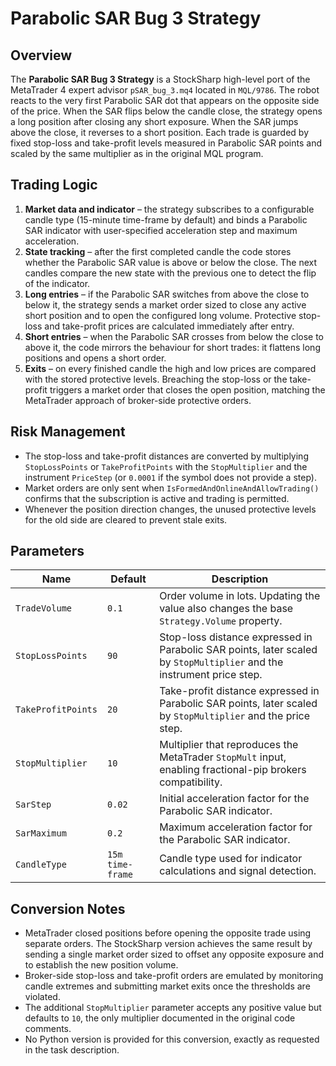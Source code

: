 # Parabolic SAR Bug 3 Strategy

## Overview
The **Parabolic SAR Bug 3 Strategy** is a StockSharp high-level port of the MetaTrader 4 expert advisor `pSAR_bug_3.mq4` located in `MQL/9786`. The robot reacts to the very first Parabolic SAR dot that appears on the opposite side of the price. When the SAR flips below the candle close, the strategy opens a long position after closing any short exposure. When the SAR jumps above the close, it reverses to a short position. Each trade is guarded by fixed stop-loss and take-profit levels measured in Parabolic SAR points and scaled by the same multiplier as in the original MQL program.

## Trading Logic
1. **Market data and indicator** – the strategy subscribes to a configurable candle type (15-minute time-frame by default) and binds a Parabolic SAR indicator with user-specified acceleration step and maximum acceleration.
2. **State tracking** – after the first completed candle the code stores whether the Parabolic SAR value is above or below the close. The next candles compare the new state with the previous one to detect the flip of the indicator.
3. **Long entries** – if the Parabolic SAR switches from above the close to below it, the strategy sends a market order sized to close any active short position and to open the configured long volume. Protective stop-loss and take-profit prices are calculated immediately after entry.
4. **Short entries** – when the Parabolic SAR crosses from below the close to above it, the code mirrors the behaviour for short trades: it flattens long positions and opens a short order.
5. **Exits** – on every finished candle the high and low prices are compared with the stored protective levels. Breaching the stop-loss or the take-profit triggers a market order that closes the open position, matching the MetaTrader approach of broker-side protective orders.

## Risk Management
- The stop-loss and take-profit distances are converted by multiplying `StopLossPoints` or `TakeProfitPoints` with the `StopMultiplier` and the instrument `PriceStep` (or `0.0001` if the symbol does not provide a step).
- Market orders are only sent when `IsFormedAndOnlineAndAllowTrading()` confirms that the subscription is active and trading is permitted.
- Whenever the position direction changes, the unused protective levels for the old side are cleared to prevent stale exits.

## Parameters
| Name | Default | Description |
| --- | --- | --- |
| `TradeVolume` | `0.1` | Order volume in lots. Updating the value also changes the base `Strategy.Volume` property. |
| `StopLossPoints` | `90` | Stop-loss distance expressed in Parabolic SAR points, later scaled by `StopMultiplier` and the instrument price step. |
| `TakeProfitPoints` | `20` | Take-profit distance expressed in Parabolic SAR points, later scaled by `StopMultiplier` and the price step. |
| `StopMultiplier` | `10` | Multiplier that reproduces the MetaTrader `StopMult` input, enabling fractional-pip brokers compatibility. |
| `SarStep` | `0.02` | Initial acceleration factor for the Parabolic SAR indicator. |
| `SarMaximum` | `0.2` | Maximum acceleration factor for the Parabolic SAR indicator. |
| `CandleType` | `15m time-frame` | Candle type used for indicator calculations and signal detection. |

## Conversion Notes
- MetaTrader closed positions before opening the opposite trade using separate orders. The StockSharp version achieves the same result by sending a single market order sized to offset any opposite exposure and to establish the new position volume.
- Broker-side stop-loss and take-profit orders are emulated by monitoring candle extremes and submitting market exits once the thresholds are violated.
- The additional `StopMultiplier` parameter accepts any positive value but defaults to `10`, the only multiplier documented in the original code comments.
- No Python version is provided for this conversion, exactly as requested in the task description.
